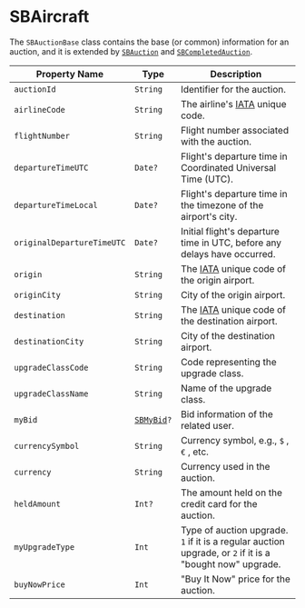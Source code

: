 # SBAircraft

The `SBAuctionBase` class contains the base (or common) information for an auction, and it is extended by [`SBAuction`](object-model/sbauction) and [`SBCompletedAuction`](object-model/sbcompletedauction).

| **Property Name**          | **Type**                                      | **Description**                                                                                          |
|----------------------------|-----------------------------------------------|----------------------------------------------------------------------------------------------------------|
| `auctionId`                | `String`                                      | Identifier for the auction.                                                                              |
| `airlineCode`              | `String`                                      | The airline's [IATA](https://www.iata.org/) unique code.                                                 |
| `flightNumber`             | `String`                                      | Flight number associated with the auction.                                                               |
| `departureTimeUTC`         | `Date?`                                       | Flight's departure time in Coordinated Universal Time (UTC).                                             |
| `departureTimeLocal`       | `Date?`                                       | Flight's departure time in the timezone of the airport's city.                                           |
| `originalDepartureTimeUTC` | `Date?`                                       | Initial flight's departure time in UTC, before any delays have occurred.                                 |
| `origin`                   | `String`                                      | The [IATA](https://www.iata.org/) unique code of the origin airport.                                     |
| `originCity`               | `String`                                      | City of the origin airport.                                                                              |
| `destination`              | `String`                                      | The [IATA](https://www.iata.org/) unique code of the destination airport.                                |
| `destinationCity`          | `String`                                      | City of the destination airport.                                                                         |
| `upgradeClassCode`         | `String`                                      | Code representing the upgrade class.                                                                     |
| `upgradeClassName`         | `String`                                      | Name of the upgrade class.                                                                               |
| `myBid`                    | <code>[SBMyBid](object-model/sbmybid)?</code> | Bid information of the related user.                                                                     |
| `currencySymbol`           | `String`                                      | Currency symbol, e.g., `$` , `€` , etc.                                                                  |
| `currency`                 | `String`                                      | Currency used in the auction.                                                                            |
| `heldAmount`               | `Int?`                                        | The amount held on the credit card for the auction.                                                      |
| `myUpgradeType`            | `Int`                                         | Type of auction upgrade. `1` if it is a regular auction upgrade, or `2` if it is a "bought now" upgrade. |
| `buyNowPrice`              | `Int`                                         | "Buy It Now" price for the auction.                                                                      |
